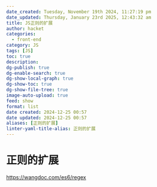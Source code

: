 ```yaml
---
date_created: Tuesday, November 19th 2024, 11:27:19 pm
date_updated: Thursday, January 23rd 2025, 12:43:32 am
title: JS正则的扩展
author: hacket
categories:
  - front-end
category: JS
tags: [JS]
toc: true
description: 
dg-publish: true
dg-enable-search: true
dg-show-local-graph: true
dg-show-toc: true
dg-show-file-tree: true
image-auto-upload: true
feed: show
format: list
date created: 2024-12-25 00:57
date updated: 2024-12-25 00:57
aliases: [正则的扩展]
linter-yaml-title-alias: 正则的扩展
---
```


# 正则的扩展

<https://wangdoc.com/es6/regex>
